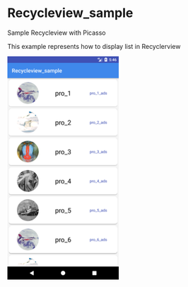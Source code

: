 # Recycleview_sample
Sample Recycleview with Picasso

This example represents how to display list in Recyclerview



<p><a target="_blank" rel="noopener noreferrer" href="https://github.com/mahesh504/Recycleview_sample/raw/master/sample_recycleview_mahesh_mallem.png"><img src="https://github.com/mahesh504/Recycleview_sample/raw/master/sample_recycleview_mahesh_mallem.png" alt="OnTouch_ZoomImage" style="max-width:50%;"></a></p>

